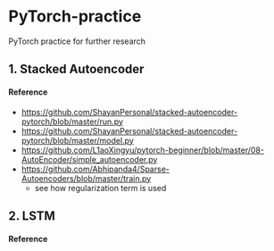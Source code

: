 # PyTorch-practice
PyTorch practice for further research


## 1. Stacked Autoencoder 
#### Reference
- https://github.com/ShayanPersonal/stacked-autoencoder-pytorch/blob/master/run.py
- https://github.com/ShayanPersonal/stacked-autoencoder-pytorch/blob/master/model.py
- https://github.com/L1aoXingyu/pytorch-beginner/blob/master/08-AutoEncoder/simple_autoencoder.py
- https://github.com/Abhipanda4/Sparse-Autoencoders/blob/master/train.py
    - see how regularization term is used


## 2. LSTM
#### Reference

